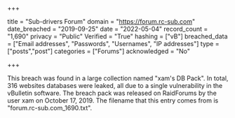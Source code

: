+++

title = "Sub-drivers Forum"
domain = "https://forum.rc-sub.com"
date_breached = "2019-09-25"
date = "2022-05-04"
record_count = "1,690"
privacy = "Public"
Verified = "True"
hashing = ["vB"]
breached_data = ["Email addresses", "Passwords", "Usernames", "IP addresses"]
type = ["posts","post"]
categories = ["Forums"]
acknowledged = "No"


+++


This breach was found in a large collection named "xam's DB Pack". In total, 316 websites databases were leaked, all due to a single vulnerability in the vBulletin software. The breach pack was released on RaidForums by the user xam on October 17, 2019. The filename that this entry comes from is "forum.rc-sub.com_1690.txt".

